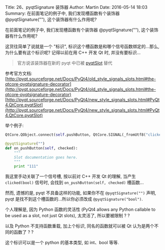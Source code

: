 Title: 26、pyqtSignature 装饰器
Author: Martin
Date: 2016-05-14 18:03
Summary: 在前面笔记的例子中, 我们发现槽函数有个装饰器 @pyqtSignature(""), 这个装饰器有什么作用呢?

在前面笔记的例子中, 我们发现槽函数有个装饰器 @pyqtSignature(""), 这个装饰器有什么作用呢?

这货往简单了说就是一个 "标识", 标识这个槽函数是和哪个信号函数绑定的...那么, 为什么要有这个标识呢? 记得以前在用 C++ 开发 Qt 时, 并没有要标识...

> 官方说该装饰器在新的 pyqt 中已被 [pyqtSlot](http://pyqt.sourceforge.net/Docs/PyQt4/new_style_signals_slots.html#PyQt4.QtCore.pyqtSlot) 替代

参考官方文档:<br>
[http://pyqt.sourceforge.net/Docs/PyQt4/old_style_signals_slots.html#the-qtcore-pyqtsignature-decorator](http://pyqt.sourceforge.net/Docs/PyQt4/old_style_signals_slots.html#the-qtcore-pyqtsignature-decorator)<br>
[http://pyqt.sourceforge.net/Docs/PyQt4/new_style_signals_slots.html#PyQt4.QtCore.pyqtSlot](http://pyqt.sourceforge.net/Docs/PyQt4/new_style_signals_slots.html#PyQt4.QtCore.pyqtSlot)

举个例子:

```python
QtCore.QObject.connect(self.pushButton, QtCore.SIGNAL(_fromUtf8("clicked(bool)")), self, QtCore.SLOT(_fromUtf8("on_pushButton(bool)")))

@pyqtSignature("")
def on_pushButton(self, checked):
    """
    Slot documentation goes here.
    """
    print "111"
```

我这里手动关联了一个信号槽, 按以前对 C++ 开发 Qt 的理解, 当产生 `clicked(bool)` 信号时, 会找到 `on_pushButton(self, checked)` 槽函数...

然而, 遗憾的是, pyqt 不具备这样的功能, 如果你不在 `@pyqtSignature("")` 声明, pyqt 是找不到这个槽函数的...所以你必须改成 `@pyqtSignature("bool")`.

个人理解是, 因为 Python 函数的灵活性 (PyQt4 allows any Python callable to be used as a slot, not just Qt slots), 太灵活了, 所以要被限制 ? ?

以及 Python 不支持函数重载, 加上个标识, 同名的函数就可以被 Qt 认为是两个不同的函数了 ? ?

这个标识可以是一个 python 的基本类型, 如 int、bool 等等.
